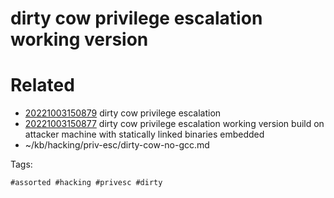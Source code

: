 # dirty cow privilege escalation working version

# Related

- [20221003150879](/zet/20221003150879/README.md) dirty cow privilege escalation
- [20221003150877](/zet/20221003150877/README.md) dirty cow privilege escalation working version build on attacker machine with statically linked binaries embedded
- ~/kb/hacking/priv-esc/dirty-cow-no-gcc.md

Tags:

    #assorted #hacking #privesc #dirty
